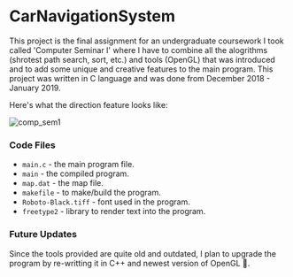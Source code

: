 # CarNavigationSystem

This project is the final assignment for an undergraduate coursework I took called 'Computer Seminar I' where I have to combine all the alogrithms (shrotest path search, sort, etc.) and tools (OpenGL) that was introduced and to add some unique and creative features to the main program. This project was written in C language and was done from December 2018 - January 2019. 

Here's what the direction feature looks like:

![comp_sem1](https://media.giphy.com/media/TKSc3wTvbGZ6MKdv4z/giphy.gif)

### Code Files

* `main.c` - the main program file.
* `main` - the compiled program.
* `map.dat` - the map file.
* `makefile` - to make/build the program.
* `Roboto-Black.tiff` - font used in the program.
* `freetype2` - library to render text into the program.

### Future Updates

Since the tools provided are quite old and outdated, I plan to upgrade the program by re-writting it in C++ and newest version of OpenGL 👀.